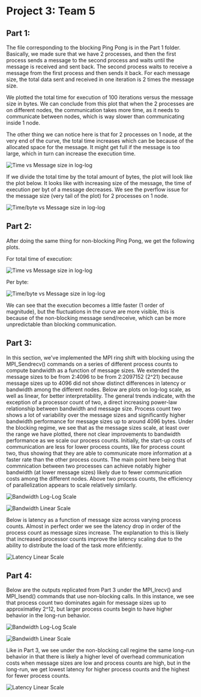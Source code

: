 # Project 3: Team 5

## Part 1:

The file corresponding to the blocking Ping Pong is in the Part 1 folder. Basically, we made sure that we have 2 processes, and then the first process sends a message to the second process and waits until the message is received and sent back. The second process waits to receive a message from the first process and then sends it back. For each message size, the total data sent and received in one iteration is 2 times the message size.

We plotted the total time for execution of 100 iterations versus the message size in bytes. We can conclude from this plot that when the 2 processes are on different nodes, the communication takes more time, as it needs to communicate between nodes, which is way slower than communicating inside 1 node.

The other thing we can notice here is that for 2 processes on 1 node, at the very end of the curve, the total time increases which can be because of the allocated space for the message. It might get full if the message is too large, which in turn can increase the execution time.

![Time vs Message size in log-log](Part1/part1_total.png "Time vs Message size in log-log")

If we divide the total time by the total amount of bytes, the plot will look like the plot below. It looks like with increasing size of the message, the time of execution per byt of a message decreases. We see the pverflow issue for the message size  (very tail of the plot) for 2 processes on 1 node.

![Time/byte vs Message size in log-log](Part1/part1_perbyte.png "Time/byte vs Message size in log-log")

## Part 2:

After doing the same thing for non-blocking Ping Pong, we get the following plots.

For total time of execution:

![Time vs Message size in log-log](Part2/part2_total.png "Time vs Message size in log-log")

Per byte:

![Time/byte vs Message size in log-log](Part2/part2_perbyte.png "Time/byte vs Message size in log-log")

We can see that the execution becomes a little faster (1 order of magnitude), but the fluctuations in the curve are more visible, this is because of the non-blocking message send/receive, which can be more unpredictable than blocking communication.

## Part 3:

In this section, we've implemented the MPI ring shift with blocking using the MPI_Sendrecv() commands on a series of different process counts to compute bandwidth as a function of message sizes.  We extended the message sizes to be from 2:4096 to be from 2:2097152 (2^21) because message sizes up to 4096 did not show distinct differences in latency or bandwidth among the different nodes.  Below are plots on log-log scale, as well as linear, for better interpretability. The general trends indicate, with the exception of a processor count of two, a direct increasing power-law relationship between bandwidth and message size. Process count two shows a lot of variability over the message sizes and significantly higher bandwidth performance for message sizes up to around 4096 bytes.  Under the blocking regime, we see that as the message sizes scale, at least over the range we have plotted, there not clear improvements to bandwidth performance as we scale our process counts.  Initially, the start-up costs of communication are less for lower process counts, like for process count two, thus showing that they are able to communicate more information at a faster rate than the other process counts.  The main point here being that commnication between two processes can achieve notably higher bandwidth (at lower message sizes) likely due to fewer communication costs among the different nodes.  Above two process counts, the efficiency of parallelization appears to scale relatively similarly.
 
![Bandwidth Log-Log Scale](Part3/p_3_bdwdth_v_mssgsze_log_log_scale.png "Bandwidth Log-Log Scale")

![Bandwidth Linear Scale](Part3/p_3_bdwdth_v_mssgsze_linear_scale.png "Bandwidth Linear Scale")

Below is latency as a function of message size across varying process counts. Almost in perfect order we see the latency drop in order of the process count as message sizes increase.  The explanation to this is likely that increased processor counts improve the latency scaling due to the ability to distribute the load of the task more efifciently.

![Latency Linear Scale](Part3/p_3_latency_v_mssgsze_linear_scale.png "Latency Linear Scale")

## Part 4:

Below are the outputs replicated from Part 3 under the MPI_Irecv() and MPI_Isend() commands that use non-blocking calls.  In this instance, we see that process count two dominates again for message sizes up to approximatley 2^12, but larger process counts begin to have higher behavior in the long-run behavior.  

![Bandwidth Log-Log Scale](Part4/p_4_bdwdth_v_mssgsze_log_log_scale.png "Bandwidth Log-Log Scale for Part 4")

![Bandwidth Linear Scale](Part4/p_4_bdwdth_v_mssgsze_linear_scale.png "Bandwidth Linear Scale for Part 4")

Like in Part 3, we see under the non-blocking call regime the same long-run behavior in that there is likely a higher level of overhead communication costs when message sizes are low and process counts are high, but in the long-run, we get lowest latency for higher process counts and the highest for fewer process counts.

![Latency Linear Scale](Part4/p_4_latency_v_mssgsze_linear_scale.png "Latency Linear Scale for Part 4")
